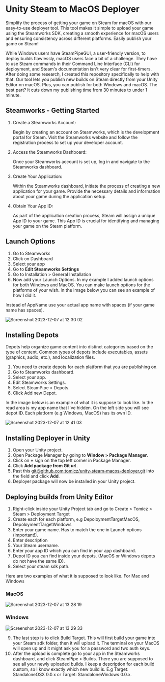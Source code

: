 # Unity Steam to MacOS Deployer

Simplify the process of getting your game on Steam for macOS with our easy-to-use deployer tool. This tool makes it simple to upload your game using the Steamworks SDK, creating a smooth experience for macOS users and ensuring consistency across different platforms. Easily publish your game on Steam!

While Windows users have SteamPipeGUI, a user-friendly version, to deploy builds flawlessly, macOS users face a bit of a challenge. They have to use Steam commands in their Command Line Interface (CLI) for deployment, and Steam's documentation isn't very clear for first-timers. After doing some research, I created this repository specifically to help with that. Our tool lets you publish new builds on Steam directly from your Unity Editor on macOS. Plus, you can publish for both Windows and macOS. The best part? It cuts down my publishing time from 30 minutes to under 1 minute.

## Steamworks - Getting Started

1. Create a Steamworks Account:

    Begin by creating an account on Steamworks, which is the development portal for Steam.
    Visit the Steamworks website and follow the registration process to set up your developer account.

2. Access the Steamworks Dashboard:

    Once your Steamworks account is set up, log in and navigate to the Steamworks dashboard.

3. Create Your Application:

    Within the Steamworks dashboard, initiate the process of creating a new application for your game.
    Provide the necessary details and information about your game during the application setup.

4. Obtain Your App ID:

    As part of the application creation process, Steam will assign a unique App ID to your game.
    This App ID is crucial for identifying and managing your game on the Steam platform. 

## Launch Options

1. Go to Steamworks
2. Click on Dashboard
3. Select your app
4. Go to **Edit Steamworks Settings**
5. Go to Installation > General Installation
6. Now add your Launch Options. In my example I added launch options for both Windows and MacOS. You can make launch options for the platforms of your wish. In the image below you can see an example of how I did it.

Instead of AppName use your actual app name with spaces (if your game name has spaces).

![Screenshot 2023-12-07 at 12 30 02](https://github.com/tomicz/unity-steam-macos-deployer/assets/7763133/cfe16859-8175-46be-9071-7a45aad71d09)

## Installing Depots

Depots help organize game content into distinct categories based on the type of content. Common types of depots include executables, assets (graphics, audio, etc.), and localization files.

1. You need to create depots for each platform that you are publishing on.
2. Go to Steamworks dashboard.
3. Select your app.
4. Edit Steamworks Settings.
5. Select SteamPipe > Depots.
6. Click Add new Depot.

In the image below is an example of what it is suppose to look like. In the read area is my app name that I've hidden. On the left side you will see depot ID. Each platform (e.g Windows, MacOS) has its own ID.

![Screenshot 2023-12-07 at 12 41 03](https://github.com/tomicz/unity-steam-macos-deployer/assets/7763133/8dc3edb3-9076-4b94-be92-494a16be2f0a)

## Installing Deployer in Unity

1. Open your Unity project.
2. Open Package Manager by going to **Window > Package Manager**.
3. Click on **+** sign on the top left corner in Package Manager.
4. Click **Add package from Git url**.
5. Past this [git@github.com:tomicz/unity-steam-macos-deployer.git](git@github.com:tomicz/unity-steam-macos-deployer.git) into the field and click **Add**.
6. Deployer package will now be installed in your Unity project.

## Deploying builds from Unity Editor

1. Right-click inside your Unity Project tab and go to Create > Tomicz > Steam > Deployment Target
2. Create each for each platform, e.g DepoloymentTargetMacOS, DepoloymentTargetWindows
3. Enter your game name. Has to match the one in Launch options (important!).
4. Enter description
5. Your Steam username.
6. Enter your app ID which you can find in your app dashboard.
7. Depot ID you can find inside your depots. (MacOS or Windows depots do not have the same ID).
8. Select your steam sdk path.

Here are two examples of what it is supposed to look like. For Mac and Windows

### MacOS
![Screenshot 2023-12-07 at 13 28 19](https://github.com/tomicz/unity-steam-macos-deployer/assets/7763133/104edc81-dc88-4637-af3c-331cfdc30f7b)

### Windows
![Screenshot 2023-12-07 at 13 29 33](https://github.com/tomicz/unity-steam-macos-deployer/assets/7763133/7f6f939a-1822-4662-9979-c87bd57bd01a)

9. The last step is to click Build Target. This will first build your game into your Steam sdk folder, then it will upload it. The terminal on your MacOS will open up and it might ask you for a password and two auth keys.
10. After the upload is complete go to your app in the Steamworks dashboard, and click SteamPipe > Builds. There you are supposed to see all your newly uploaded builds. I keep a description for each build custom, so I know exactly which new build is. E.g Target: StandaloneOSX 0.0.x or Target: StandaloneWindows 0.0.x.
